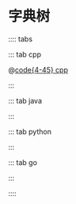 # 字典树

:::: tabs

::: tab cpp

@[code{4-45} cpp](@snippets/cpp/src/data_structure/trie.hpp)

:::

::: tab java

:::

::: tab python

:::

::: tab go

:::

::::
